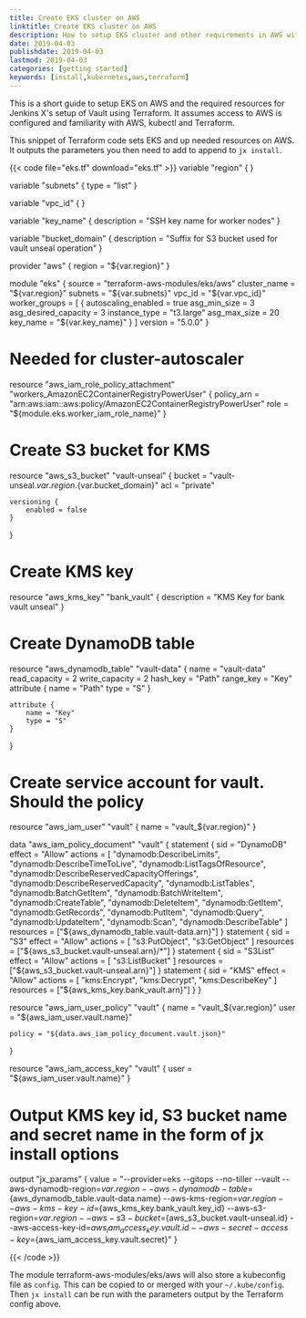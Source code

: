 ```yaml
---
title: Create EKS cluster on AWS
linktitle: Create EKS cluster on AWS
description: How to setup EKS cluster and other requirements in AWS with Terraform and install Jenkins X on it
date: 2019-04-03
publishdate: 2019-04-03
lastmod: 2019-04-03
categories: [getting started]
keywords: [install,kubernetes,aws,terraform]
---
```


This is a short guide to setup EKS on AWS and the required resources for Jenkins X's setup of Vault
using Terraform. It assumes access to AWS is configured and familiarity with AWS, kubectl and Terraform.

This snippet of Terraform code sets EKS and up needed resources on AWS. It outputs the parameters
you then need to add to append to `jx install`.

{{< code file="eks.tf" download="eks.tf" >}}
variable "region" {
}

variable "subnets" {
    type = "list"
}

variable "vpc_id" {
}

variable "key_name" {
    description = "SSH key name for worker nodes"
}

variable "bucket_domain" {
    description = "Suffix for S3 bucket used for vault unseal operation"
}

provider "aws" {
    region  = "${var.region}"
}

module "eks" {
    source       = "terraform-aws-modules/eks/aws"
    cluster_name = "${var.region}"
    subnets      = "${var.subnets}"
    vpc_id       = "${var.vpc_id}"
    worker_groups = [
        {
            autoscaling_enabled   = true
            asg_min_size          = 3
            asg_desired_capacity  = 3
            instance_type         = "t3.large"
            asg_max_size          = 20
            key_name              = "${var.key_name}"
        }
    ]
    version = "5.0.0"
}

# Needed for cluster-autoscaler
resource "aws_iam_role_policy_attachment" "workers_AmazonEC2ContainerRegistryPowerUser" {
  policy_arn = "arn:aws:iam::aws:policy/AmazonEC2ContainerRegistryPowerUser"
  role       = "${module.eks.worker_iam_role_name}"
}

# Create S3 bucket for KMS
resource "aws_s3_bucket" "vault-unseal" {
    bucket = "vault-unseal.${var.region}.${var.bucket_domain}"
    acl    = "private"

    versioning {
        enabled = false
    }
}

# Create KMS key
resource "aws_kms_key" "bank_vault" {
    description = "KMS Key for bank vault unseal"
}

# Create DynamoDB table
resource "aws_dynamodb_table" "vault-data" {
    name           = "vault-data"
    read_capacity  = 2
    write_capacity = 2
    hash_key       = "Path"
    range_key      = "Key"
    attribute {
        name = "Path"
        type = "S"
    }

    attribute {
        name = "Key"
        type = "S"
    }
}

# Create service account for vault. Should the policy
resource "aws_iam_user" "vault" {
  name = "vault_${var.region}"
}

data "aws_iam_policy_document" "vault" {
    statement {
        sid = "DynamoDB"
        effect = "Allow"
        actions = [
            "dynamodb:DescribeLimits",
            "dynamodb:DescribeTimeToLive",
            "dynamodb:ListTagsOfResource",
            "dynamodb:DescribeReservedCapacityOfferings",
            "dynamodb:DescribeReservedCapacity",
            "dynamodb:ListTables",
            "dynamodb:BatchGetItem",
            "dynamodb:BatchWriteItem",
            "dynamodb:CreateTable",
            "dynamodb:DeleteItem",
            "dynamodb:GetItem",
            "dynamodb:GetRecords",
            "dynamodb:PutItem",
            "dynamodb:Query",
            "dynamodb:UpdateItem",
            "dynamodb:Scan",
            "dynamodb:DescribeTable"
        ]
        resources = ["${aws_dynamodb_table.vault-data.arn}"]
    }
    statement {
        sid = "S3"
        effect = "Allow"
        actions = [
                "s3:PutObject",
                "s3:GetObject"
        ]
        resources = ["${aws_s3_bucket.vault-unseal.arn}/*"]
    }
    statement {
        sid = "S3List"
        effect = "Allow"
        actions = [
            "s3:ListBucket"
        ]
        resources = ["${aws_s3_bucket.vault-unseal.arn}"]
    }
    statement {
        sid = "KMS"
        effect = "Allow"
        actions = [
            "kms:Encrypt",
            "kms:Decrypt",
            "kms:DescribeKey"
        ]
        resources = ["${aws_kms_key.bank_vault.arn}"]
    }
}

resource "aws_iam_user_policy" "vault" {
    name = "vault_${var.region}"
    user = "${aws_iam_user.vault.name}"

    policy = "${data.aws_iam_policy_document.vault.json}"
}

resource "aws_iam_access_key" "vault" {
    user = "${aws_iam_user.vault.name}"
}

# Output KMS key id, S3 bucket name and secret name in the form of jx install options
output "jx_params" {
    value = "--provider=eks --gitops --no-tiller --vault --aws-dynamodb-region=${var.region} --aws-dynamodb-table=${aws_dynamodb_table.vault-data.name} --aws-kms-region=${var.region} --aws-kms-key-id=${aws_kms_key.bank_vault.key_id} --aws-s3-region=${var.region}  --aws-s3-bucket=${aws_s3_bucket.vault-unseal.id} --aws-access-key-id=${aws_iam_access_key.vault.id} --aws-secret-access-key=${aws_iam_access_key.vault.secret}"
}

{{< /code >}}

The module terraform-aws-modules/eks/aws will also store a kubeconfig file as `config`. This can be
copied to or merged with your `~/.kube/config`. Then `jx install` can be run with the parameters
output by the Terraform config above.
